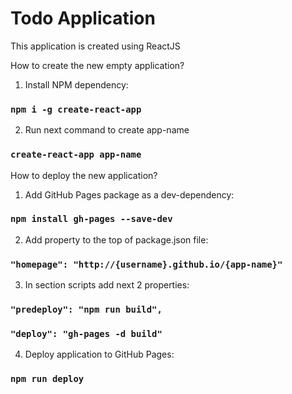 # Todo Application
This application is created using ReactJS

How to create the new empty application?
1. Install NPM dependency:
### `npm i -g create-react-app`
2. Run next command to create app-name
### `create-react-app app-name`

How to deploy the new application?
1. Add GitHub Pages package as a dev-dependency:
### `npm install gh-pages --save-dev`
2. Add property to the top of package.json file:
### `"homepage": "http://{username}.github.io/{app-name}"`
3. In section scripts add next 2 properties:
### `"predeploy": "npm run build",`
### `"deploy": "gh-pages -d build"`
4. Deploy application to GitHub Pages:
### `npm run deploy`